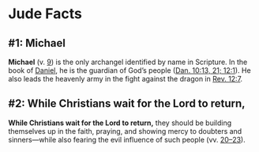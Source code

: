 # Jude Facts

## #1: Michael
**Michael** (v. [9](https://www.esv.org/Jude+9/)) is the only archangel identified by name in Scripture. In the book of [Daniel](https://www.esv.org/Daniel+1%3A1%E2%80%9312%3A13/), he is the guardian of God’s people ([Dan. 10:13, 21; 12:1](https://www.esv.org/Daniel+10%3A13%2C+10%3A21%2C+12%3A1/)). He also leads the heavenly army in the fight against the dragon in [Rev. 12:7](https://www.esv.org/Revelation+12%3A7/).


## #2: While Christians wait for the Lord to return,
**While Christians wait for the Lord to return,** they should be building themselves up in the faith, praying, and showing mercy to doubters and sinners—while also fearing the evil influence of such people (vv. [20–23](https://www.esv.org/Jude+9/)).

